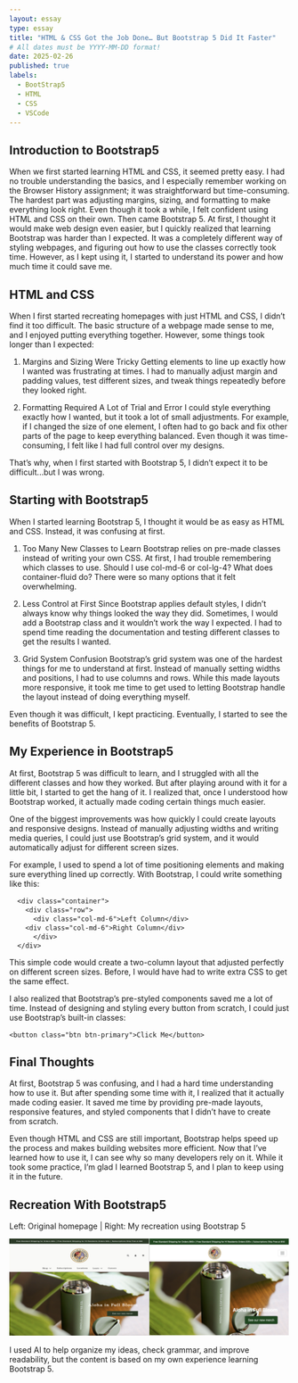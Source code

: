 ```yaml
---
layout: essay
type: essay
title: "HTML & CSS Got the Job Done… But Bootstrap 5 Did It Faster"
# All dates must be YYYY-MM-DD format!
date: 2025-02-26
published: true
labels:
  - BootStrap5
  - HTML
  - CSS
  - VSCode
---
```


## Introduction to Bootstrap5 

When we first started learning HTML and CSS, it seemed pretty easy. I had no trouble understanding the basics, and I especially remember working on the Browser History assignment; it was straightforward but time-consuming. The hardest part was adjusting margins, sizing, and formatting to make everything look right. Even though it took a while, I felt confident using HTML and CSS on their own. Then came Bootstrap 5. At first, I thought it would make web design even easier, but I quickly realized that learning Bootstrap was harder than I expected. It was a completely different way of styling webpages, and figuring out how to use the classes correctly took time. However, as I kept using it, I started to understand its power and how much time it could save me.

## HTML and CSS

When I first started recreating homepages with just HTML and CSS, I didn’t find it too difficult. The basic structure of a webpage made sense to me, and I enjoyed putting everything together. However, some things took longer than I expected:

1. Margins and Sizing Were Tricky
Getting elements to line up exactly how I wanted was frustrating at times. I had to manually adjust margin and padding values, test different sizes, and tweak things repeatedly before they looked right.

2. Formatting Required A Lot of Trial and Error
I could style everything exactly how I wanted, but it took a lot of small adjustments. For example, if I changed the size of one element, I often had to go back and fix other parts of the page to keep everything balanced.
Even though it was time-consuming, I felt like I had full control over my designs.

That’s why, when I first started with Bootstrap 5, I didn’t expect it to be difficult...but I was wrong.


## Starting with Bootstrap5

When I started learning Bootstrap 5, I thought it would be as easy as HTML and CSS. Instead, it was confusing at first.

1. Too Many New Classes to Learn
Bootstrap relies on pre-made classes instead of writing your own CSS. At first, I had trouble remembering which classes to use. Should I use col-md-6 or col-lg-4? What does container-fluid do? There were so many options that it felt overwhelming.

2. Less Control at First
Since Bootstrap applies default styles, I didn’t always know why things looked the way they did. Sometimes, I would add a Bootstrap class and it wouldn’t work the way I expected. I had to spend time reading the documentation and testing different classes to get the results I wanted.

3. Grid System Confusion
Bootstrap’s grid system was one of the hardest things for me to understand at first. Instead of manually setting widths and positions, I had to use columns and rows. While this made layouts more responsive, it took me time to get used to letting Bootstrap handle the layout instead of doing everything myself.

Even though it was difficult, I kept practicing. Eventually, I started to see the benefits of Bootstrap 5.

## My Experience in Bootstrap5

At first, Bootstrap 5 was difficult to learn, and I struggled with all the different classes and how they worked. But after playing around with it for a little bit, I started to get the hang of it. I realized that, once I understood how Bootstrap worked, it actually made coding certain things much easier.

One of the biggest improvements was how quickly I could create layouts and responsive designs. Instead of manually adjusting widths and writing media queries, I could just use Bootstrap’s grid system, and it would automatically adjust for different screen sizes.

For example, I used to spend a lot of time positioning elements and making sure everything lined up correctly. With Bootstrap, I could write something like this:

      <div class="container">
        <div class="row">
          <div class="col-md-6">Left Column</div>
        <div class="col-md-6">Right Column</div>
          </div>
      </div>

This simple code would create a two-column layout that adjusted perfectly on different screen sizes. Before, I would have had to write extra CSS to get the same effect.

I also realized that Bootstrap’s pre-styled components saved me a lot of time. Instead of designing and styling every button from scratch, I could just use Bootstrap’s built-in classes:

    <button class="btn btn-primary">Click Me</button>



## Final Thoughts

At first, Bootstrap 5 was confusing, and I had a hard time understanding how to use it. But after spending some time with it, I realized that it actually made coding easier. It saved me time by providing pre-made layouts, responsive features, and styled components that I didn’t have to create from scratch.

Even though HTML and CSS are still important, Bootstrap helps speed up the process and makes building websites more efficient. Now that I’ve learned how to use it, I can see why so many developers rely on it. While it took some practice, I’m glad I learned Bootstrap 5, and I plan to keep using it in the future.

## Recreation With Bootstrap5
Left: Original homepage | Right: My recreation using Bootstrap 5

![Comparison of Original vs. Bootstrap Recreation](img/comparisonHNLC.png)


I used AI to help organize my ideas, check grammar, and improve readability, but the content is based on my own experience learning Bootstrap 5. 
